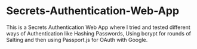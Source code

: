 # Secrets-Authentication-Web-App

This is a Secrets Authentication Web App where I tried and tested different ways of Authentication like Hashing Passwords, Using bcrypt for rounds of Salting and then using Passport.js for OAuth with Google.
